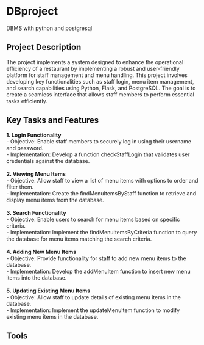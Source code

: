 # DBproject
DBMS with python and postgresql
<h2> Project Description</h2>
The project implements a system  designed to enhance the operational efficiency of a restaurant by implementing a robust and user-friendly platform for staff management and menu handling. This project involves developing key functionalities such as staff login, menu item management, and search capabilities using Python, Flask, and PostgreSQL. The goal is to create a seamless interface that allows staff members to perform essential tasks efficiently.
<br />

<h2>Key Tasks and Features</h2>
<b> 1. Login Functionality</b><br />
-  Objective: Enable staff members to securely log in using their username and password.<br />
-  Implementation: Develop a function checkStaffLogin that validates user credentials against the database. <br /><br />
<b> 2. Viewing Menu Items </b><br />
-  Objective: Allow staff to view a list of menu items with options to order and filter them.<br />
-  Implementation: Create the findMenuItemsByStaff function to retrieve and display menu items from the database. <br /><br />
<b> 3. Search Functionality </b><br />
-  Objective: Enable users to search for menu items based on specific criteria.<br />
-  Implementation: Implement the findMenuItemsByCriteria function to query the database for menu items matching the search criteria. <br /><br />
<b> 4. Adding New Menu Items </b><br />
-  Objective: Provide functionality for staff to add new menu items to the database.<br />
-  Implementation: Develop the addMenuItem function to insert new menu items into the database. <br /><br />
<b> 5. Updating Existing Menu Items </b><br />
-  Objective: Allow staff to update details of existing menu items in the database.<br />
-  Implementation: Implement the updateMenuItem function to modify existing menu items in the database. <br />

## Tools

